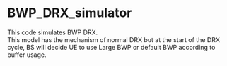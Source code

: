 # BWP_DRX_simulator
This code simulates BWP DRX.  
This model has the mechanism of normal DRX but at the start of the DRX cycle, BS will decide UE to use Large BWP or default BWP according to buffer usage.
